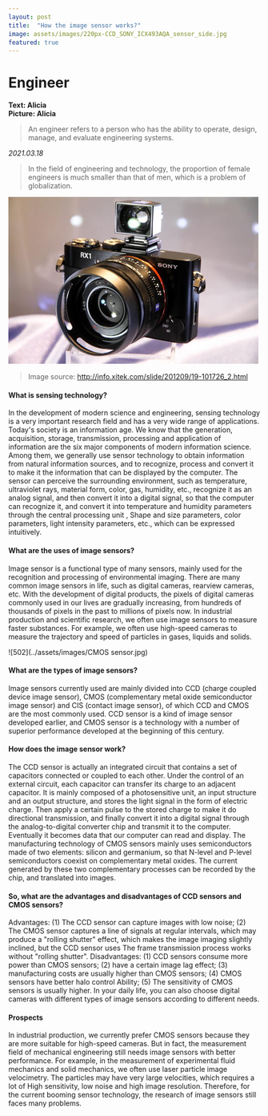 ```yaml
---
layout: post
title:  "How the image sensor works?"
image: assets/images/220px-CCD_SONY_ICX493AQA_sensor_side.jpg
featured: true
---
```


# Engineer
**Text: Alicia**  
**Picture: Alicia**  

> An engineer refers to a person who has the ability to operate, design, manage, and evaluate engineering systems.

_2021.03.18_
> In the field of engineering and technology, the proportion of female engineers is much smaller than that of men, which is a problem of globalization.

![501](../assets/images/IMG_005.jpg)

> Image source: http://info.xitek.com/slide/201209/19-101726_2.html

#### What is sensing technology?
In the development of modern science and engineering, sensing technology is a very important research field and has a very wide range of applications. Today's society is an information age. We know that the generation, acquisition, storage, transmission, processing and application of information are the six major components of modern information science. Among them, we generally use sensor technology to obtain information from natural information sources, and to recognize, process and convert it to make it the information that can be displayed by the computer.
The sensor can perceive the surrounding environment, such as temperature, ultraviolet rays, material form, color, gas, humidity, etc., recognize it as an analog signal, and then convert it into a digital signal, so that the computer can recognize it, and convert it into temperature and humidity parameters through the central processing unit , Shape and size parameters, color parameters, light intensity parameters, etc., which can be expressed intuitively.

#### What are the uses of image sensors?
Image sensor is a functional type of many sensors, mainly used for the recognition and processing of environmental imaging. There are many common image sensors in life, such as digital cameras, rearview cameras, etc. With the development of digital products, the pixels of digital cameras commonly used in our lives are gradually increasing, from hundreds of thousands of pixels in the past to millions of pixels now.
In industrial production and scientific research, we often use image sensors to measure faster substances. For example, we often use high-speed cameras to measure the trajectory and speed of particles in gases, liquids and solids.

![502](../assets/images/CMOS sensor.jpg)

#### What are the types of image sensors?
Image sensors currently used are mainly divided into CCD (charge coupled device image sensor), CMOS (complementary metal oxide semiconductor image sensor) and CIS (contact image sensor), of which CCD and CMOS are the most commonly used. CCD sensor is a kind of image sensor developed earlier, and CMOS sensor is a technology with a number of superior performance developed at the beginning of this century.

#### How does the image sensor work?
The CCD sensor is actually an integrated circuit that contains a set of capacitors connected or coupled to each other. Under the control of an external circuit, each capacitor can transfer its charge to an adjacent capacitor. It is mainly composed of a photosensitive unit, an input structure and an output structure, and stores the light signal in the form of electric charge. Then apply a certain pulse to the stored charge to make it do directional transmission, and finally convert it into a digital signal through the analog-to-digital converter chip and transmit it to the computer. Eventually it becomes data that our computer can read and display.
The manufacturing technology of CMOS sensors mainly uses semiconductors made of two elements: silicon and germanium, so that N-level and P-level semiconductors coexist on complementary metal oxides. The current generated by these two complementary processes can be recorded by the chip, and translated into images.

#### So, what are the advantages and disadvantages of CCD sensors and CMOS sensors?
Advantages: (1) The CCD sensor can capture images with low noise; (2) The CMOS sensor captures a line of signals at regular intervals, which may produce a "rolling shutter" effect, which makes the image imaging slightly inclined, but the CCD sensor uses The frame transmission process works without "rolling shutter".
Disadvantages: (1) CCD sensors consume more power than CMOS sensors; (2) have a certain image lag effect; (3) manufacturing costs are usually higher than CMOS sensors; (4) CMOS sensors have better halo control Ability; (5) The sensitivity of CMOS sensors is usually higher.
In your daily life, you can also choose digital cameras with different types of image sensors according to different needs.

#### Prospects
In industrial production, we currently prefer CMOS sensors because they are more suitable for high-speed cameras. But in fact, the measurement field of mechanical engineering still needs image sensors with better performance. For example, in the measurement of experimental fluid mechanics and solid mechanics, we often use laser particle image velocimetry. The particles may have very large velocities, which requires a lot of High sensitivity, low noise and high image resolution. Therefore, for the current booming sensor technology, the research of image sensors still faces many problems. 





